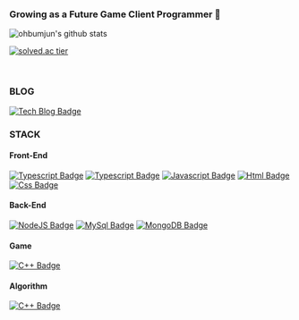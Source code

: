 ### Growing as a Future Game Client Programmer 👋

<!--
**ohbumjun/ohbumjun** is a ✨ _special_ ✨ repository because its `README.md` (this file) appears on your GitHub profile.

Here are some ideas to get you started:

- 🔭 I’m currently working on ...
- 🌱 I’m currently learning ...
- 👯 I’m looking to collaborate on ...
- 🤔 I’m looking for help with ...
- 💬 Ask me about ...
- 📫 How to reach me: ...
- 😄 Pronouns: ...
- ⚡ Fun fact: ...
-->

![ohbumjun's github stats](https://github-readme-stats.vercel.app/api?username=ohbumjun&show_icons=true)

[![solved.ac tier](http://mazassumnida.wtf/api/generate_badge?boj=dhsys112)](https://solved.ac/dhsys112)

<br/>

### BLOG
 [![Tech Blog Badge](http://img.shields.io/badge/-Tech%20blog-black?style=flat-square&logo=github&link=https://velog.io/@dhsys112)](https://velog.io/@dhsys112)

### STACK
#### Front-End
[![Typescript Badge](https://img.shields.io/badge/React-blue?style=flat-square&logo=react)](https://velog.io/@dhsys112)
[![Typescript Badge](https://img.shields.io/badge/Typescript-lightblue?style=flat-square&logo=typescript)](https://velog.io/@dhsys112)
[![Javascript Badge](https://img.shields.io/badge/Javascript-yellow?style=flat-square&logo=javascript)](https://velog.io/@dhsys112)
[![Html Badge](https://img.shields.io/badge/Html5-orange?style=flat-square&logo=Html5)](https://velog.io/@dhsys112)
[![Css Badge](https://img.shields.io/badge/Css-blue?style=flat-square&logo=Css3)](https://velog.io/@dhsys112)
<br/>
#### Back-End
[![NodeJS Badge](https://img.shields.io/badge/NodeJS-green?style=flat-square&logo=node.js)](https://velog.io/@dhsys112)
[![MySql Badge](https://img.shields.io/badge/MySql-lightgreen?style=flat-square&logo=MySQL)](https://velog.io/@dhsys112)
[![MongoDB Badge](https://img.shields.io/badge/MongoDB-darkgreen?style=flat-square&logo=MongoDB)](https://velog.io/@dhsys112)

#### Game
[![C++ Badge](https://img.shields.io/badge/C++-purple?style=flat-square&logo=C++&link=https://velog.io/@dhsys112)](https://velog.io/@dhsys112)

#### Algorithm
[![C++ Badge](https://img.shields.io/badge/Python-blue?style=flat-square&logo=Python&link=https://velog.io/@dhsys112)](https://velog.io/@dhsys112)

